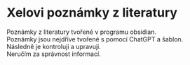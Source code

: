 # Xelovi poznámky z literatury

Poznámky z literatury tvořené v programu obsidian.  
Poznámky jsou nejdříve tvořené s pomocí ChatGPT a šablon.  
Následně je kontroluji a upravuji.  
Neručím za správnost informací.  
